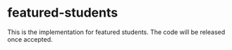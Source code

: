 # featured-students
This is the implementation for featured students. The code will be released once accepted.
